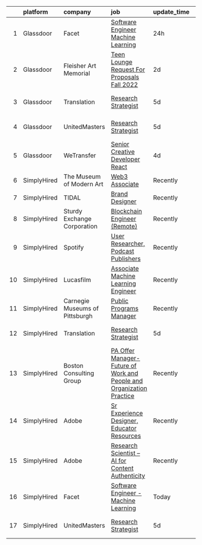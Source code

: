 

|    | platform    | company                        | job                                                                                                                                                                                                                                                                                                           | update_time   | location          |
|---:|:------------|:-------------------------------|:--------------------------------------------------------------------------------------------------------------------------------------------------------------------------------------------------------------------------------------------------------------------------------------------------------------|:--------------|:------------------|
|  1 | Glassdoor   | Facet                          | [Software Engineer   Machine Learning](https://www.glassdoor.com/partner/jobListing.htm?pos=103&ao=1136043&s=58&guid=000001816b43283d8b51d6c5907da36a&src=GD_JOB_AD&t=SR&vt=w&ea=1&cs=1_b820e123&cb=1655361972447&jobListingId=1007942852875&jrtk=3-0-1g5lk6a34380u001-1g5lk6a3ngsq6800-d72e5880989bd4aa-)    | 24h           | San Francisco, CA |
|  2 | Glassdoor   | Fleisher Art Memorial          | [Teen Lounge Request For Proposals  Fall 2022](https://www.glassdoor.com/partner/jobListing.htm?pos=104&ao=1136043&s=58&guid=000001816b43283d8b51d6c5907da36a&src=GD_JOB_AD&t=SR&vt=w&cs=1_776a2b86&cb=1655361972448&jobListingId=1007936990220&jrtk=3-0-1g5lk6a34380u001-1g5lk6a3ngsq6800-7b0154a93d835f49-) | 2d            | Philadelphia, PA  |
|  3 | Glassdoor   | Translation                    | [Research Strategist](https://www.glassdoor.com/partner/jobListing.htm?pos=102&ao=1136043&s=58&guid=000001816b43283d8b51d6c5907da36a&src=GD_JOB_AD&t=SR&vt=w&ea=1&cs=1_0037f0a0&cb=1655361972446&jobListingId=1007932240329&jrtk=3-0-1g5lk6a34380u001-1g5lk6a3ngsq6800-f0efed5b5a786efa-)                     | 5d            | San Francisco, CA |
|  4 | Glassdoor   | UnitedMasters                  | [Research Strategist](https://www.glassdoor.com/partner/jobListing.htm?pos=101&ao=1136043&s=58&guid=000001816b43283d8b51d6c5907da36a&src=GD_JOB_AD&t=SR&vt=w&cs=1_731bd11f&cb=1655361972446&jobListingId=1007932240328&jrtk=3-0-1g5lk6a34380u001-1g5lk6a3ngsq6800-d241ea5caead206b-)                          | 5d            | San Francisco, CA |
|  5 | Glassdoor   | WeTransfer                     | [Senior Creative Developer   React](https://www.glassdoor.com/partner/jobListing.htm?pos=105&ao=1136043&s=58&guid=000001816b43283d8b51d6c5907da36a&src=GD_JOB_AD&t=SR&vt=w&cs=1_0e2be7c7&cb=1655361972448&jobListingId=1007932996123&jrtk=3-0-1g5lk6a34380u001-1g5lk6a3ngsq6800-dfe1bee0c074c5cb-)            | 4d            | New York, NY      |
|  6 | SimplyHired | The Museum of Modern Art       | [Web3 Associate](https://www.simplyhired.com/job/YuKI2tqG1D95R1pZjD5X4TDL5EorwMNgW-VnZr6KMSpp97UaGBSgSg?q=generative+artist)                                                                                                                                                                                  | Recently      | New York, NY      |
|  7 | SimplyHired | TIDAL                          | [Brand Designer](https://www.simplyhired.com/job/ZBcysQpgm3qF8SHw4Kif5YPfseyC73-o1_USw53eFxTUTT1aY_IWpQ?q=generative+artist)                                                                                                                                                                                  | Recently      | New York, NY      |
|  8 | SimplyHired | Sturdy Exchange Corporation    | [Blockchain Engineer (Remote)](https://www.simplyhired.com/job/EX4Tprg-Br7x4iaHJdOtyCi3WWTkQ9XlnoiScmX_0mHqKpcQzAvCeg?q=generative+artist)                                                                                                                                                                    | Recently      | Remote            |
|  9 | SimplyHired | Spotify                        | [User Researcher, Podcast Publishers](https://www.simplyhired.com/job/EzVMIseMCZYSeAe8tUzdjtWjHJ-Wvq5BdgEd8_u_SRAJIPadQ5NJFw?q=generative+artist)                                                                                                                                                             | Recently      | New York, NY      |
| 10 | SimplyHired | Lucasfilm                      | [Associate Machine Learning Engineer](https://www.simplyhired.com/job/XJTtzorP-cvC9W-T4C3Nbsj0BMgIlQp6ZwvKdhPLZqUll3uPYTuIAQ?q=generative+artist)                                                                                                                                                             | Recently      | San Francisco, CA |
| 11 | SimplyHired | Carnegie Museums of Pittsburgh | [Public Programs Manager](https://www.simplyhired.com/job/rQF1LoeM8u6vDS4VVCsI7G01TKx5Brvg2PmHhYY2isCKOHmxvrvkWA?q=generative+artist)                                                                                                                                                                         | Recently      | Pittsburgh, PA    |
| 12 | SimplyHired | Translation                    | [Research Strategist](https://www.simplyhired.com/job/QhlNO6tzMwLs37zg_ddKmO4yszqOHywEf52ejSJjLxlJv-xSNn1VpQ?q=generative+artist)                                                                                                                                                                             | 5d            | San Francisco, CA |
| 13 | SimplyHired | Boston Consulting Group        | [PA Offer Manager- Future of Work and People and Organization Practice](https://www.simplyhired.com/job/K3AF4iKLkk7ilwlFXjC3ZsjDHl4vwqzzN0Zs8Qc7yXFu3jIKvQVuXQ?q=generative+artist)                                                                                                                           | Recently      | Boston, MA        |
| 14 | SimplyHired | Adobe                          | [Sr Experience Designer, Educator Resources](https://www.simplyhired.com/job/fX_4wU1ld-du_RZ2pBOz2NUjTjwxwXN3JopyhczMdBqGp361AOYDKg?q=generative+artist)                                                                                                                                                      | Recently      | San Francisco, CA |
| 15 | SimplyHired | Adobe                          | [Research Scientist – AI for Content Authenticity](https://www.simplyhired.com/job/sHB9V-ER0zPVYgbqHVudXt99S-g9K09ZGD1KyeFfKQG5rn1JaTWF8Q?q=generative+artist)                                                                                                                                                | Recently      | San Jose, CA      |
| 16 | SimplyHired | Facet                          | [Software Engineer - Machine Learning](https://www.simplyhired.com/job/rRl7LpYqGiIowLAwzbrNzMgXtXTFbKgtp-z9fo66PKEqX4Q6nYlO_w?q=generative+artist)                                                                                                                                                            | Today         | San Francisco, CA |
| 17 | SimplyHired | UnitedMasters                  | [Research Strategist](https://www.simplyhired.com/job/8XM5DpGjYzxSQZvpz__rV21LPdlP8huVLxt47BNjIvSePkgehAk8zQ?q=generative+artist)                                                                                                                                                                             | 5d            | San Francisco, CA |